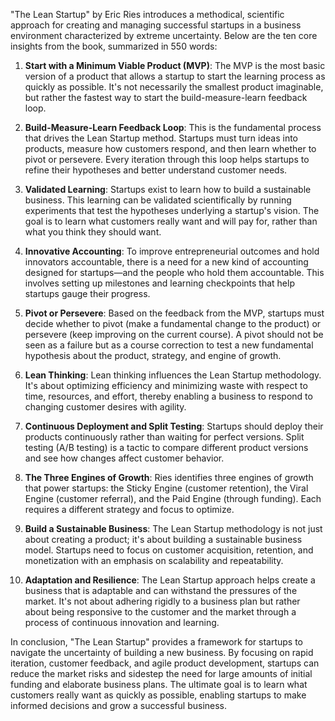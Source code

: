 "The Lean Startup" by Eric Ries introduces a methodical, scientific approach for creating and managing successful startups in a business environment characterized by extreme uncertainty. Below are the ten core insights from the book, summarized in 550 words:

1. **Start with a Minimum Viable Product (MVP)**: The MVP is the most basic version of a product that allows a startup to start the learning process as quickly as possible. It's not necessarily the smallest product imaginable, but rather the fastest way to start the build-measure-learn feedback loop.

2. **Build-Measure-Learn Feedback Loop**: This is the fundamental process that drives the Lean Startup method. Startups must turn ideas into products, measure how customers respond, and then learn whether to pivot or persevere. Every iteration through this loop helps startups to refine their hypotheses and better understand customer needs.

3. **Validated Learning**: Startups exist to learn how to build a sustainable business. This learning can be validated scientifically by running experiments that test the hypotheses underlying a startup's vision. The goal is to learn what customers really want and will pay for, rather than what you think they should want.

4. **Innovative Accounting**: To improve entrepreneurial outcomes and hold innovators accountable, there is a need for a new kind of accounting designed for startups—and the people who hold them accountable. This involves setting up milestones and learning checkpoints that help startups gauge their progress.

5. **Pivot or Persevere**: Based on the feedback from the MVP, startups must decide whether to pivot (make a fundamental change to the product) or persevere (keep improving on the current course). A pivot should not be seen as a failure but as a course correction to test a new fundamental hypothesis about the product, strategy, and engine of growth.

6. **Lean Thinking**: Lean thinking influences the Lean Startup methodology. It's about optimizing efficiency and minimizing waste with respect to time, resources, and effort, thereby enabling a business to respond to changing customer desires with agility.

7. **Continuous Deployment and Split Testing**: Startups should deploy their products continuously rather than waiting for perfect versions. Split testing (A/B testing) is a tactic to compare different product versions and see how changes affect customer behavior.

8. **The Three Engines of Growth**: Ries identifies three engines of growth that power startups: the Sticky Engine (customer retention), the Viral Engine (customer referral), and the Paid Engine (through funding). Each requires a different strategy and focus to optimize.

9. **Build a Sustainable Business**: The Lean Startup methodology is not just about creating a product; it's about building a sustainable business model. Startups need to focus on customer acquisition, retention, and monetization with an emphasis on scalability and repeatability.

10. **Adaptation and Resilience**: The Lean Startup approach helps create a business that is adaptable and can withstand the pressures of the market. It's not about adhering rigidly to a business plan but rather about being responsive to the customer and the market through a process of continuous innovation and learning.

In conclusion, "The Lean Startup" provides a framework for startups to navigate the uncertainty of building a new business. By focusing on rapid iteration, customer feedback, and agile product development, startups can reduce the market risks and sidestep the need for large amounts of initial funding and elaborate business plans. The ultimate goal is to learn what customers really want as quickly as possible, enabling startups to make informed decisions and grow a successful business.